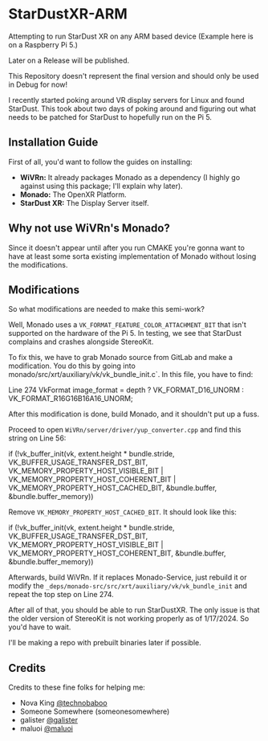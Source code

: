 # StarDustXR-ARM
Attempting to run StarDust XR on any ARM based device (Example here is on a Raspberry Pi 5.)

Later on a Release will be published.

This Repository doesn't represent the final version and should only be used in Debug for now!

I recently started poking around VR display servers for Linux and found StarDust. This took about two days of poking around and figuring out what needs to be patched for StarDust to hopefully run on the Pi 5.

## Installation Guide

First of all, you'd want to follow the guides on installing:

- **WiVRn:** It already packages Monado as a dependency (I highly go against using this package; I'll explain why later).
- **Monado:** The OpenXR Platform.
- **StarDust XR:** The Display Server itself.

## Why not use WiVRn's Monado?
Since it doesn't appear until after you run CMAKE you're gonna want to have at least some sorta existing implementation of Monado without losing the modifications.

## Modifications

So what modifications are needed to make this semi-work?

Well, Monado uses a `VK_FORMAT_FEATURE_COLOR_ATTACHMENT_BIT` that isn't supported on the hardware of the Pi 5. In testing, we see that StarDust complains and crashes alongside StereoKit.

To fix this, we have to grab Monado source from GitLab and make a modification. You do this by going into monado/src/xrt/auxiliary/vk/vk_bundle_init.c`. In this file, you have to find:

Line 274 VkFormat image_format = depth ? VK_FORMAT_D16_UNORM : VK_FORMAT_R16G16B16A16_UNORM;

After this modification is done, build Monado, and it shouldn't put up a fuss.

Proceed to open `WiVRn/server/driver/yup_converter.cpp` and find this string on Line 56:

if (!vk_buffer_init(vk, extent.height * bundle.stride, VK_BUFFER_USAGE_TRANSFER_DST_BIT, VK_MEMORY_PROPERTY_HOST_VISIBLE_BIT | VK_MEMORY_PROPERTY_HOST_COHERENT_BIT | VK_MEMORY_PROPERTY_HOST_CACHED_BIT, &bundle.buffer, &bundle.buffer_memory))


Remove `VK_MEMORY_PROPERTY_HOST_CACHED_BIT`. It should look like this:

if (!vk_buffer_init(vk, extent.height * bundle.stride, VK_BUFFER_USAGE_TRANSFER_DST_BIT, VK_MEMORY_PROPERTY_HOST_VISIBLE_BIT | VK_MEMORY_PROPERTY_HOST_COHERENT_BIT, &bundle.buffer, &bundle.buffer_memory))

Afterwards, build WiVRn. If it replaces Monado-Service, just rebuild it or modify the `_deps/monado-src/src/xrt/auxiliary/vk/vk_bundle_init` and repeat the top step on Line 274.

After all of that, you should be able to run StarDustXR. The only issue is that the older version of StereoKit is not working properly as of 1/17/2024. So you'd have to wait.

I'll be making a repo with prebuilt binaries later if possible.

## Credits

Credits to these fine folks for helping me:
- Nova King [@technobaboo](https://www.github.com/technobaboo)
- Someone Somewhere (someonesomewhere)
- galister [@galister](https://github.com/galister)
- maluoi [@maluoi](https://www.github.com/maluoi)
